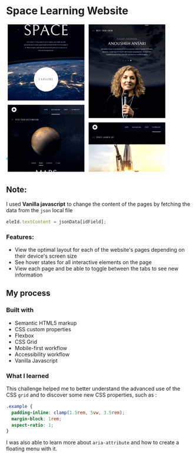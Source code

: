 # Space Learning Website

![Space tourism website](./image-preview.png)

## Note:

I used **Vanilla javascript** to change the content of the pages by fetching the data from the `json` local file
```js
eleId.textContent = jsonData[idField];
```

### Features:

- View the optimal layout for each of the website's pages depending on their device's screen size
- See hover states for all interactive elements on the page
- View each page and be able to toggle between the tabs to see new information


## My process

### Built with

- Semantic HTML5 markup
- CSS custom properties
- Flexbox
- CSS Grid
- Mobile-first workflow
- Accessibility workflow
- Vanilla Javascript

### What I learned

This challenge helped me to better understand the advanced use of the CSS `grid` and to discover some new CSS properties, such as :  
```css
.example {
  padding-inline: clamp(1.5rem, 5vw, 3.5rem);
  margin-block: 1rem;
  aspect-ratio: 1;
}
```
I was also able to learn more about `aria-attribute` and how to create a floating menu with it.
